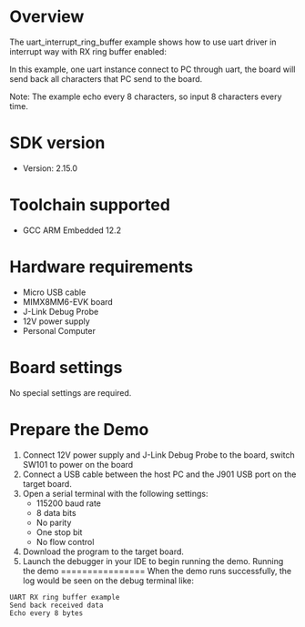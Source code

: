 Overview
========
The uart_interrupt_ring_buffer example shows how to use uart driver in interrupt way with
RX ring buffer enabled:

In this example, one uart instance connect to PC through uart, the board will
send back all characters that PC send to the board.

Note: The example echo every 8 characters, so input 8 characters every time.



SDK version
===========
- Version: 2.15.0

Toolchain supported
===================
- GCC ARM Embedded  12.2

Hardware requirements
=====================
- Micro USB cable
- MIMX8MM6-EVK  board
- J-Link Debug Probe
- 12V power supply
- Personal Computer

Board settings
==============
No special settings are required.



Prepare the Demo
================
1.  Connect 12V power supply and J-Link Debug Probe to the board, switch SW101 to power on the board
2.  Connect a USB cable between the host PC and the J901 USB port on the target board.
3.  Open a serial terminal with the following settings:
    - 115200 baud rate
    - 8 data bits
    - No parity
    - One stop bit
    - No flow control
4.  Download the program to the target board.
5.  Launch the debugger in your IDE to begin running the demo.
Running the demo
================
When the demo runs successfully, the log would be seen on the debug terminal like:

~~~~~~~~~~~~~~~~~~~~~~~~~~~~~~
UART RX ring buffer example
Send back received data
Echo every 8 bytes
~~~~~~~~~~~~~~~~~~~~~~~~~~~~~~
